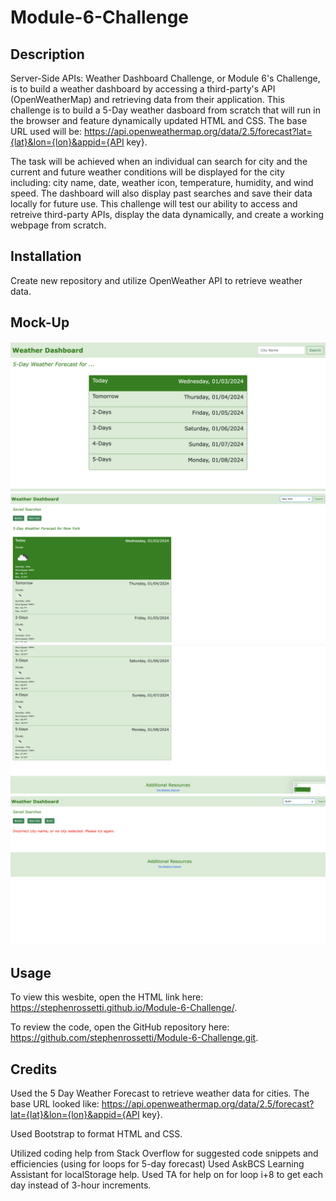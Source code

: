 # Module-6-Challenge

## Description

Server-Side APIs: Weather Dashboard Challenge, or Module 6's Challenge, is to build a weather dashboard by accessing a third-party's API (OpenWeatherMap) and retrieving data from their application. This challenge is to build a 5-Day weather dasboard from scratch that will run in the browser and feature dynamically updated HTML and CSS. The base URL used will be: https://api.openweathermap.org/data/2.5/forecast?lat={lat}&lon={lon}&appid={API key}.

The task will be achieved when an individual can search for city and the current and future weather conditions will be displayed for the city including: city name, date, weather icon, temperature, humidity, and wind speed. The dashboard will also display past searches and save their data locally for future use. This challenge will test our ability to access and retreive third-party APIs, display the data dynamically, and create a working webpage from scratch.

## Installation

Create new repository and utilize OpenWeather API to retrieve weather data.

## Mock-Up

![alt text](https://github.com/stephenrossetti/Module-6-Challenge/blob/main/assets/HomeScreen.png)
![alt text](https://github.com/stephenrossetti/Module-6-Challenge/blob/main/assets/CityInput1.png)
![alt text](https://github.com/stephenrossetti/Module-6-Challenge/blob/main/assets/CityInput2.png)
![alt text](https://github.com/stephenrossetti/Module-6-Challenge/blob/main/assets/Error.png)

## Usage

To view this wesbite, open the HTML link here: https://stephenrossetti.github.io/Module-6-Challenge/.

To review the code, open the GitHub repository here: https://github.com/stephenrossetti/Module-6-Challenge.git.

## Credits

Used the 5 Day Weather Forecast to retrieve weather data for cities. The base URL looked like: https://api.openweathermap.org/data/2.5/forecast?lat={lat}&lon={lon}&appid={API key}.

Used Bootstrap to format HTML and CSS.

Utilized coding help from Stack Overflow for suggested code snippets and efficiencies (using for loops for 5-day forecast)
Used AskBCS Learning Assistant for localStorage help.
Used TA for help on for loop i+8 to get each day instead of 3-hour increments.
